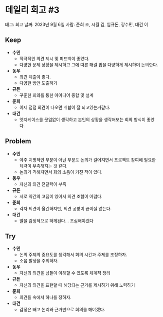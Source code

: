 # 데일리 회고 #3

태그: 회고
날짜: 2023년 9월 6일
사람: 준희 조, 시월 김, 임규돈, 강수민, 대건 이

## Keep

- **수민**
    - 적극적인 의견 제시 및 피드백이 좋았다.
    - 다양한 문제 상황을 제시하고 그에 따른 해결 법을 다양하게 제시하며 논의한다.
- **동우**
    - 의견 제출이 좋다.
    - 다양한 방안 도출하기
- **규돈**
    - 꾸준한 회의를 통한 아이디어 종합 및 설계
- **준희**
    - 이제 점점 의견이 나오면 취합이 잘 되고있는거같다.
- **대건**
    - 엣지케이스를 끊임없이 생각하고 본인의 상황을 생각해보는 회의 방식이 좋았다.

## Problem

- **수민**
    - 아주 치명적인 부분이 아닌 부분도 논의가 길어지면서 프로젝트 참여에 필요한 체력이 부족해지는 것 같다.
    - 논의가 격해지면서 회의 소음이 커진 적이 있다.
- **동우**
    - 자신의 의견 전달력이 부족
- **규돈**
    - 서로 약간의 고집이 있어서 의견 조합이 어렵다.
- **준희**
    - 각자 의견이 옳긴하지만, 의견 공방이 끊이질 않는다.
- **대건**
    - 말을 감정적으로 하게된다… 조심해야겠다

## Try

- **수민**
    - 논의 주제의 중요도를 생각해서 회의 시간과 주제를 조정하자.
    - 소음 발생을 주의하자.
- **동우**
    - 자신의 의견을 남들이 이해할 수 있도록 체계적 정리
- **규돈**
    - 자신의 의견을 표현할 때 해당되는 근거를 제시하기 위해 노력하기
- **준희**
    - 의견들 속에서 하나를 정하자.
- **대건**
    - 감정은 빼고 논리와 근거만으로 회의를 해야겠다.